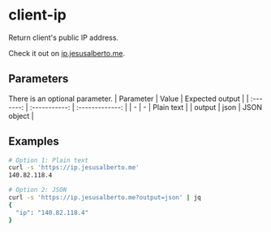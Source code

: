 # client-ip
Return client's public IP address.

Check it out on [ip.jesusalberto.me](https://ip.jesusalberto.me).

## Parameters
There is an optional parameter.
| Parameter |     Value     | Expected output |
| :-------: | :-----------: | :-------------: |
|     -     |       -       |   Plain text    |
|  output   |     json      |   JSON object   |

## Examples
```bash
# Option 1: Plain text
curl -s 'https://ip.jesusalberto.me'
140.82.118.4

# Option 2: JSON
curl -s 'https://ip.jesusalberto.me?output=json' | jq
{
  "ip": "140.82.118.4"
}
```